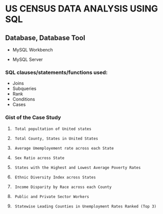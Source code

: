 # US CENSUS DATA ANALYSIS USING SQL

## **Database, Database Tool** 

* MySQL Workbench

* MySQL Server 

### SQL clauses/statements/functions used: 
- Joins
- Subqueries
- Rank
- Conditions
- Cases

### Gist of the Case Study

1)      Total popultation of United states 
2)      Total County, States in United States 
3)      Average Umemployement rate across each State 
4)      Sex Ratio across State 
5)      States with the Highest and Lowest Average Poverty Rates 
6)      Ethnic Diversity Index across States 
7)      Income Disparity by Race across each County 
8)      Public and Private Sector Workers 
9)      Statewise Leading Counties in Unemployment Rates Ranked (Top 3) 

